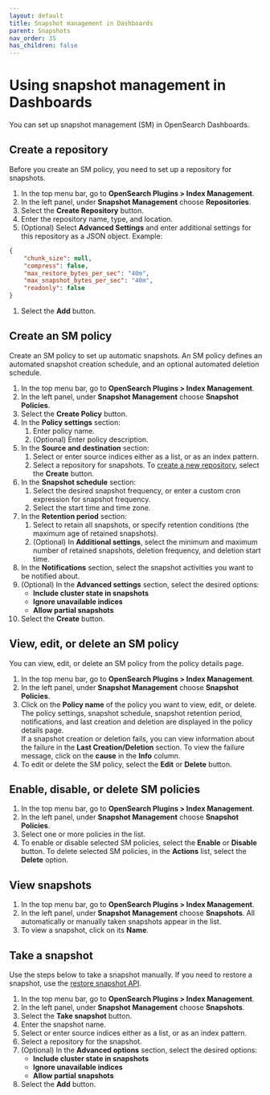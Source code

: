 ```yaml
---
layout: default
title: Snapshot management in Dashboards
parent: Snapshots
nav_order: 35
has_children: false
---
```


# Using snapshot management in Dashboards

You can set up snapshot management (SM) in OpenSearch Dashboards.

## Create a repository

Before you create an SM policy, you need to set up a repository for snapshots. 

1. In the top menu bar, go to **OpenSearch Plugins > Index Management**.
1. In the left panel, under **Snapshot Management** choose **Repositories**.
1. Select the **Create Repository** button.
1. Enter the repository name, type, and location. 
1. (Optional) Select **Advanced Settings** and enter additional settings for this repository as a JSON object. Example:
```json
{
    "chunk_size": null,
    "compress": false,
    "max_restore_bytes_per_sec": "40m",
    "max_snapshot_bytes_per_sec": "40m",
    "readonly": false
}
```
1. Select the **Add** button.

## Create an SM policy

Create an SM policy to set up automatic snapshots. An SM policy defines an automated snapshot creation schedule, and an optional automated deletion schedule.

1. In the top menu bar, go to **OpenSearch Plugins > Index Management**.
1. In the left panel, under **Snapshot Management** choose **Snapshot Policies**.
1. Select the **Create Policy** button.
1. In the **Policy settings** section:
    1. Enter policy name.
    1. (Optional) Enter policy description.
1. In the **Source and destination** section:
    1. Select or enter source indices either as a list, or as an index pattern.
    1. Select a repository for snapshots. To [create a new repository](#create-a-repository), select the **Create** button.
1. In the **Snapshot schedule** section:
    1. Select the desired snapshot frequency, or enter a custom cron expression for snapshot frequency.
    1. Select the start time and time zone.
1. In the **Retention period** section:
    1. Select to retain all snapshots, or specify retention conditions (the maximum age of retained snapshots).
    1. (Optional) In **Additional settings**, select the minimum and maximum number of retained snapshots, deletion frequency, and deletion start time.
1. In the **Notifications** section, select the snapshot activities you want to be notified about.
1. (Optional) In the **Advanced settings** section, select the desired options:
    - **Include cluster state in snapshots**
    - **Ignore unavailable indices**
    - **Allow partial snapshots**
1. Select the **Create** button.

## View, edit, or delete an SM policy

You can view, edit, or delete an SM policy from the policy details page.

1. In the top menu bar, go to **OpenSearch Plugins > Index Management**.
1. In the left panel, under **Snapshot Management** choose **Snapshot Policies**.
1. Click on the **Policy name** of the policy you want to view, edit, or delete. <br>
The policy settings, snapshot schedule, snapshot retention period, notifications, and last creation and deletion are displayed in the policy details page. <br> If a snapshot creation or deletion fails, you can view information about the failure in the **Last Creation/Deletion** section. To view the failure message, click on the **cause** in the **Info** column. 
1. To edit or delete the SM policy, select the **Edit** or **Delete** button.

## Enable, disable, or delete SM policies

1. In the top menu bar, go to **OpenSearch Plugins > Index Management**.
1. In the left panel, under **Snapshot Management** choose **Snapshot Policies**.
1. Select one or more policies in the list.
1. To enable or disable selected SM policies, select the **Enable** or **Disable** button. To delete selected SM policies, in the **Actions** list, select the **Delete** option.

## View snapshots

1. In the top menu bar, go to **OpenSearch Plugins > Index Management**.
1. In the left panel, under **Snapshot Management** choose **Snapshots**.
All automatically or manually taken snapshots appear in the list.
1. To view a snapshot, click on its **Name**.

## Take a snapshot

Use the steps below to take a snapshot manually. If you need to restore a snapshot, use the [restore snapshot API]({{site.url}}{{site.baseurl}}/opensearch/snapshots/snapshot-restore#restore-snapshots).

1. In the top menu bar, go to **OpenSearch Plugins > Index Management**.
1. In the left panel, under **Snapshot Management** choose **Snapshots**.
1. Select the **Take snapshot** button.
1. Enter the snapshot name.
1. Select or enter source indices either as a list, or as an index pattern.
1. Select a repository for the snapshot.
1. (Optional) In the **Advanced options** section, select the desired options:
    - **Include cluster state in snapshots**
    - **Ignore unavailable indices**
    - **Allow partial snapshots**
1. Select the **Add** button.